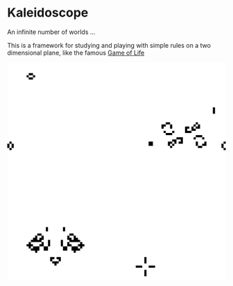 # Kaleidoscope
An infinite number of worlds ...

This is a framework for studying and playing with simple rules on a two
dimensional plane, like the famous [Game of Life](https://en.wikipedia.org/wiki/Conway%27s_Game_of_Life)


![Game of Life](images/version_1.png)
